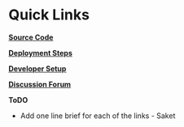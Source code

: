 # Quick Links

****[**Source Code**](https://github.com/samagra-comms)****

****[**Deployment Steps**](../use/adopter/pre-requisites-installation-setup-post-setup.md)****

****[**Developer Setup**](../use/developer/development-environment/)****

****[**Discussion Forum**](https://github.com/samagra-comms/community/discussions)****

**ToDO**

* Add one line brief for each of the links - Saket
